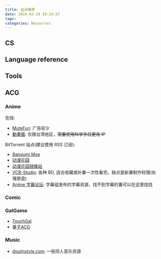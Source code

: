 ```yaml
---
title: 站点推荐
date: 2024-02-29 19:14:57
tags:
categories: Resources
---
```

## CS

## Language reference

## Tools

## ACG

### Anime

在线:

- [MuteFun](https://www.mutefun.tv/): 广告较少
- [動畫瘋](https://ani.gamer.com.tw/): 仅限台湾地区，~~需要使用科学手段更改 IP~~

BitTorrent 站点(建议使用 RSS 订阅):

- [Bangumi Moe](https://bangumi.moe/)
- [动漫花园](https://dmhy.b168.net/)
- [动漫花园镜像站](https://dongmanhuayuan.myheartsite.com/#)
- [VCB-Studio](https://vcb-s.com/): 各种 BD, 适合收藏或补番一次性看完，缺点是新番制作较慢(处理原盘)
- [Anime 字幕论坛](https://bbs.acgrip.com/): 字幕组发布的字幕资源，找不到字幕的番可以在这里找找

### Comic

### GalGame

- [TouchGal](https://www.touchgal.com/)
- [量子ACG](https://lzacg.org/)

### Music

- [doujinstyle.com](https://mail.doujinstyle.com/): 一些同人音乐资源

